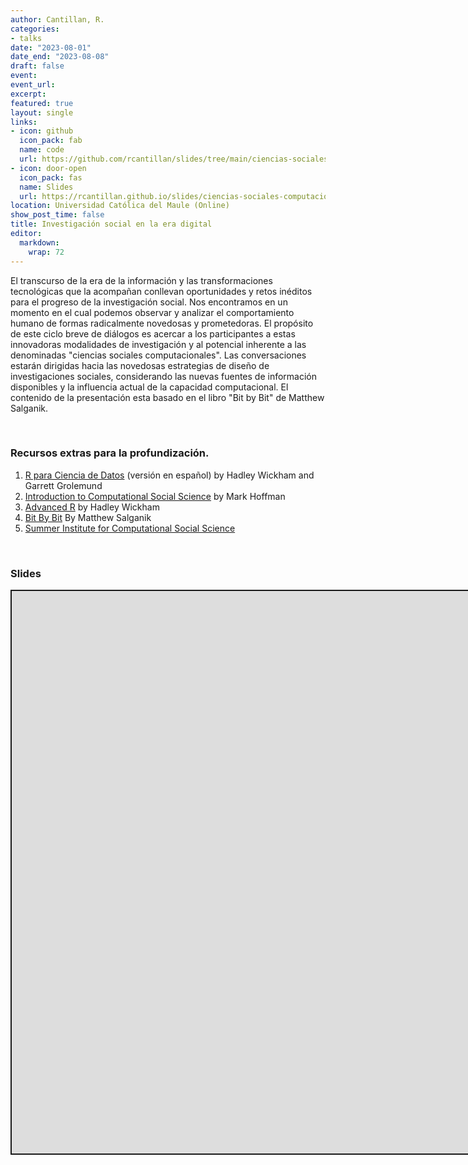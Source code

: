 ```yaml
---
author: Cantillan, R.
categories:
- talks
date: "2023-08-01"
date_end: "2023-08-08"
draft: false
event: 
event_url: 
excerpt: 
featured: true
layout: single
links:
- icon: github
  icon_pack: fab
  name: code
  url: https://github.com/rcantillan/slides/tree/main/ciencias-sociales-computacionales
- icon: door-open
  icon_pack: fas
  name: Slides
  url: https://rcantillan.github.io/slides/ciencias-sociales-computacionales/intro/#1
location: Universidad Católica del Maule (Online)
show_post_time: false
title: Investigación social en la era digital
editor: 
  markdown: 
    wrap: 72
---
```


<script src="index_files/libs/fitvids-2.1.1/fitvids.min.js"></script>


El transcurso de la era de la información y las transformaciones
tecnológicas que la acompañan conllevan oportunidades y retos inéditos
para el progreso de la investigación social. Nos encontramos en un
momento en el cual podemos observar y analizar el comportamiento humano
de formas radicalmente novedosas y prometedoras. El propósito de este
ciclo breve de diálogos es acercar a los participantes a estas
innovadoras modalidades de investigación y al potencial inherente a las
denominadas "ciencias sociales computacionales". Las conversaciones
estarán dirigidas hacia las novedosas estrategias de diseño de
investigaciones sociales, considerando las nuevas fuentes de información
disponibles y la influencia actual de la capacidad computacional. El
contenido de la presentación esta basado en el libro "Bit by Bit" de
Matthew Salganik.

   

### Recursos extras para la profundización.

1.  [R para Ciencia de Datos](https://es.r4ds.hadley.nz/) (versión en
    español) by Hadley Wickham and Garrett Grolemund
2.  [Introduction to Computational Social
    Science](https://bookdown.org/markhoff/css/) by Mark Hoffman  
3.  [Advanced R](https://adv-r.hadley.nz/) by Hadley Wickham  
4.  [Bit By Bit](https://www.bitbybitbook.com/) By Matthew Salganik  
5.  [Summer Institute for Computational Social
    Science](https://sicss.io/)

   

### Slides

<div class="shareagain" style="min-width:300px;margin:1em auto;" data-exeternal="1">
<iframe src="https://rcantillan.github.io/slides/ciencias-sociales-computacionales/intro/" width="1600" height="900" style="border:2px solid currentColor;" loading="lazy" allowfullscreen></iframe>
<script>fitvids('.shareagain', {players: 'iframe'});</script>
</div>
